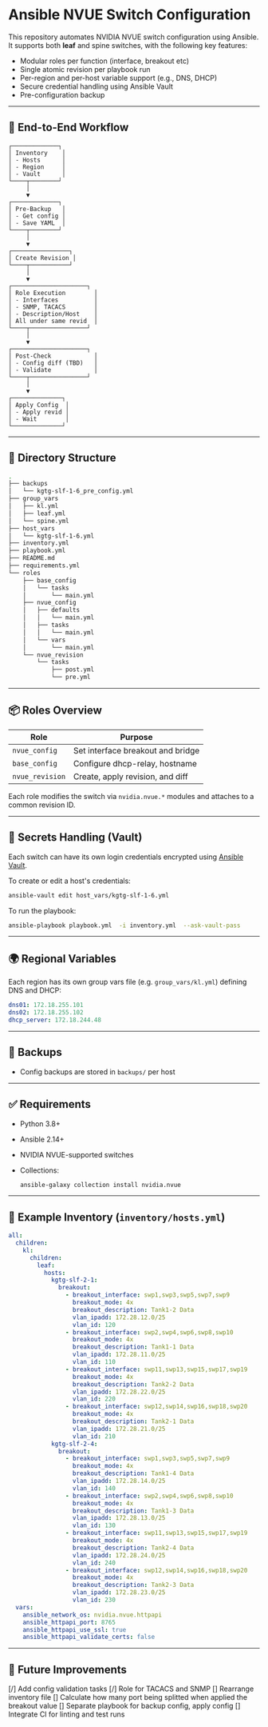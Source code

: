 # Ansible NVUE Switch Configuration

This repository automates NVIDIA NVUE switch configuration using Ansible. It supports both **leaf** and spine switches, with the following key features:

- Modular roles per function (interface, breakout etc)
- Single atomic revision per playbook run
- Per-region and per-host variable support (e.g., DNS, DHCP)
- Secure credential handling using Ansible Vault
- Pre-configuration backup

---

## 🔄 End-to-End Workflow

```plaintext
┌─────────────┐
│ Inventory    │
│ - Hosts      │
│ - Region     │
│ - Vault      │
└────┬────────┘
     │
     ▼
┌─────────────┐
│ Pre-Backup   │
│ - Get config │
│ - Save YAML  │
└────┬────────┘
     │
     ▼
┌────────────────┐
│ Create Revision │
└────┬───────────┘
     │
     ▼
┌─────────────────────┐
│ Role Execution        │
│ - Interfaces          │
│ - SNMP, TACACS        │
│ - Description/Host    │
│ All under same revid  │
└────┬────────────────┘
     │
     ▼
┌─────────────────────┐
│ Post-Check            │
│ - Config diff (TBD)   │
│ - Validate            │
└────┬────────────────┘
     │
     ▼
┌──────────────┐
│ Apply Config  │
│ - Apply revid │
│ - Wait        │
└──────────────┘
```

---

## 🔧 Directory Structure

```bash
.
├── backups
│   └── kgtg-slf-1-6_pre_config.yml
├── group_vars
│   ├── kl.yml
│   ├── leaf.yml
│   └── spine.yml
├── host_vars
│   └── kgtg-slf-1-6.yml
├── inventory.yml
├── playbook.yml
├── README.md
├── requirements.yml
└── roles
    ├── base_config
    │   └── tasks
    │       └── main.yml
    ├── nvue_config
    │   ├── defaults
    │   │   └── main.yml
    │   ├── tasks
    │   │   └── main.yml
    │   └── vars
    │       └── main.yml
    └── nvue_revision
        └── tasks
            ├── post.yml
            └── pre.yml

```

---

## 📦 Roles Overview

| Role            | Purpose                           |
| --------------- | --------------------------------- |
| `nvue_config`   | Set interface breakout and bridge |
| `base_config`   | Configure dhcp-relay, hostname    |
| `nvue_revision` | Create, apply revision, and diff  |

Each role modifies the switch via `nvidia.nvue.*` modules and attaches to a common revision ID.

---

## 🔐 Secrets Handling (Vault)

Each switch can have its own login credentials encrypted using [Ansible Vault](https://docs.ansible.com/ansible/latest/vault_guide/index.html).

To create or edit a host's credentials:

```bash
ansible-vault edit host_vars/kgtg-slf-1-6.yml
```

To run the playbook:

```bash
ansible-playbook playbook.yml  -i inventory.yml  --ask-vault-pass
```

---

## 🌍 Regional Variables

Each region has its own group vars file (e.g. `group_vars/kl.yml`) defining DNS and DHCP:

```yaml
dns01: 172.18.255.101
dns02: 172.18.255.102
dhcp_server: 172.18.244.48
```

---

<!-- ## ▶️ How to Run -->
<!---->
<!-- 1. Backup current config: -->
<!---->
<!-- ```bash -->
<!-- ansible-playbook playbooks/pre.yml -->
<!-- ``` -->
<!---->
<!-- 2. Apply configuration (all roles under one revision): -->
<!---->
<!-- ```bash -->
<!-- ansible-playbook playbooks/site.yml -->
<!-- ``` -->
<!---->
<!-- 3. Apply the revision and show changes: -->
<!---->
<!-- ```bash -->
<!-- ansible-playbook playbooks/post.yml -->
<!-- ``` -->
<!---->
<!-- --- -->

## 📁 Backups

- Config backups are stored in `backups/` per host

---

## ✅ Requirements

- Python 3.8+
- Ansible 2.14+
- NVIDIA NVUE-supported switches
- Collections:

  ```bash
  ansible-galaxy collection install nvidia.nvue
  ```

---

## 🔄 Example Inventory (`inventory/hosts.yml`)

```yaml
all:
  children:
    kl:
      children:
        leaf:
          hosts:
            kgtg-slf-2-1:
              breakout:
                - breakout_interface: swp1,swp3,swp5,swp7,swp9
                  breakout_mode: 4x
                  breakout_description: Tank1-2 Data
                  vlan_ipadd: 172.28.12.0/25
                  vlan_id: 120
                - breakout_interface: swp2,swp4,swp6,swp8,swp10
                  breakout_mode: 4x
                  breakout_description: Tank1-1 Data
                  vlan_ipadd: 172.28.11.0/25
                  vlan_id: 110
                - breakout_interface: swp11,swp13,swp15,swp17,swp19
                  breakout_mode: 4x
                  breakout_description: Tank2-2 Data
                  vlan_ipadd: 172.28.22.0/25
                  vlan_id: 220
                - breakout_interface: swp12,swp14,swp16,swp18,swp20
                  breakout_mode: 4x
                  breakout_description: Tank2-1 Data
                  vlan_ipadd: 172.28.21.0/25
                  vlan_id: 210
            kgtg-slf-2-4:
              breakout:
                - breakout_interface: swp1,swp3,swp5,swp7,swp9
                  breakout_mode: 4x
                  breakout_description: Tank1-4 Data
                  vlan_ipadd: 172.28.14.0/25
                  vlan_id: 140
                - breakout_interface: swp2,swp4,swp6,swp8,swp10
                  breakout_mode: 4x
                  breakout_description: Tank1-3 Data
                  vlan_ipadd: 172.28.13.0/25
                  vlan_id: 130
                - breakout_interface: swp11,swp13,swp15,swp17,swp19
                  breakout_mode: 4x
                  breakout_description: Tank2-4 Data
                  vlan_ipadd: 172.28.24.0/25
                  vlan_id: 240
                - breakout_interface: swp12,swp14,swp16,swp18,swp20
                  breakout_mode: 4x
                  breakout_description: Tank2-3 Data
                  vlan_ipadd: 172.28.23.0/25
                  vlan_id: 230
  vars:
    ansible_network_os: nvidia.nvue.httpapi
    ansible_httpapi_port: 8765
    ansible_httpapi_use_ssl: true
    ansible_httpapi_validate_certs: false
```

---

## 🧩 Future Improvements

[/] Add config validation tasks
[/] Role for TACACS and SNMP
[] Rearrange inventory file
[] Calculate how many port being splitted when applied the breakout value
[] Separate playbook for backup config, apply config
[] Integrate CI for linting and test runs
